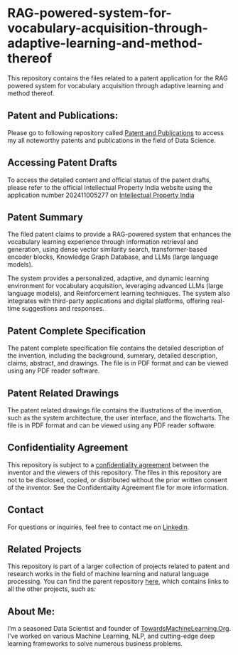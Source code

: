 # RAG-powered-system-for-vocabulary-acquisition-through-adaptive-learning-and-method-thereof

This repository contains the files related to a patent application for the RAG powered system for vocabulary acquisition through adaptive learning and method thereof.

## Patent and Publications:
Please go to following repository called [Patent and Publications](https://github.com/Praveen76/Patents-and-Publications/) to access my all noteworthy patents and publications in the field of Data Science.

## Accessing Patent Drafts

To access the detailed content and official status of the patent drafts, please refer to the official Intellectual Property India website using the application number 202411005277 on [Intellectual Property India](https://iprsearch.ipindia.gov.in/PublicSearch/PublicationSearch/ApplicationStatus)


## Patent Summary

The filed patent claims to provide a RAG-powered system that enhances the vocabulary learning experience through information retrieval and generation, using dense vector similarity search, transformer-based encoder blocks, Knowledge Graph Database, and LLMs (large language models).

The system provides a personalized, adaptive, and dynamic learning environment for vocabulary acquisition, leveraging advanced LLMs (large language models), and Reinforcement learning techniques. The system also integrates with third-party applications and digital platforms, offering real-time suggestions and responses.

## Patent Complete Specification

The patent complete specification file contains the detailed description of the invention, including the background, summary, detailed description, claims, abstract, and drawings. The file is in PDF format and can be viewed using any PDF reader software.

## Patent Related Drawings

The patent related drawings file contains the illustrations of the invention, such as the system architecture, the user interface, and the flowcharts. The file is in PDF format and can be viewed using any PDF reader software.


## Confidentiality Agreement

This repository is subject to a [confidentiality agreement](https://github.com/Praveen76/RAG-powered-system-for-vocabulary-acquisition-through-adaptive-learning-and-method-thereof/blob/main/Confidentiality%20Agreement.md) between the inventor and the viewers of this repository. The files in this repository are not to be disclosed, copied, or distributed without the prior written consent of the inventor. See the Confidentiality Agreement file for more information.

## Contact

For questions or inquiries, feel free to contact me on [Linkedin](https://www.linkedin.com/in/praveen-kumar-anwla-49169266/).

## Related Projects

This repository is part of a larger collection of projects related to patent and research works in the field of machine learning and natural language processing. You can find the parent repository [here](https://github.com/Praveen76/Patents-and-Publications/), which contains links to all the other projects, such as:

## **About Me**:
I’m a seasoned Data Scientist and founder of [TowardsMachineLearning.Org](https://towardsmachinelearning.org/). I've worked on various Machine Learning, NLP, and cutting-edge deep learning frameworks to solve numerous business problems.

